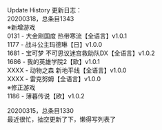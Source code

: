 Update History 更新日志：  
20200318，总条目1343  
※新增游戏  
0131 - 大金刚国度 热带寒流【全语言】v1.0.1  
1177 - 战斗公主玛德琳【日】v1.0.0  
1681 - 宝可梦 不可思议迷宫救助队DX【全语言】v1.0.2  
1686 - 我的英雄学院2【欧】v1.0.1  
XXXX - 动物之森 新地平线【全语言】v1.0.0  
XXXX - 雷克努姆【全语言】v1.0.0  
※修正游戏  
1186 - 薄暮传说【欧】v1.0.2  
  
20200315，总条目1330  
最近很忙，抽空更新了下，懒得写列表了
